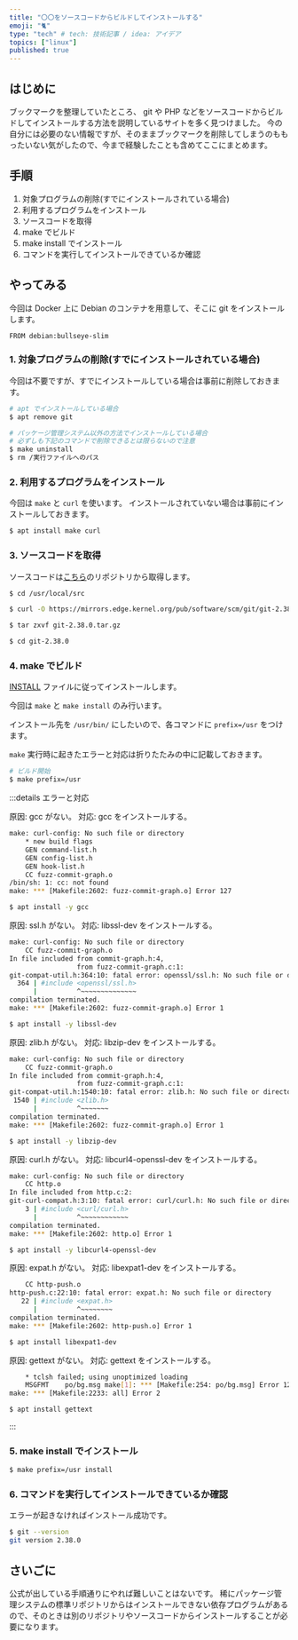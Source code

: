```yaml
---
title: "〇〇をソースコードからビルドしてインストールする"
emoji: "🐈"
type: "tech" # tech: 技術記事 / idea: アイデア
topics: ["linux"]
published: true
---
```


## はじめに

ブックマークを整理していたところ、 git や PHP などをソースコードからビルドしてインストールする方法を説明しているサイトを多く見つけました。
今の自分には必要のない情報ですが、そのままブックマークを削除してしまうのももったいない気がしたので、今まで経験したことも含めてここにまとめます。

## 手順

1. 対象プログラムの削除(すでにインストールされている場合)
2. 利用するプログラムをインストール
3. ソースコードを取得
4. make でビルド
5. make install でインストール
6. コマンドを実行してインストールできているか確認

## やってみる

今回は Docker 上に Debian のコンテナを用意して、そこに git をインストールします。

```dockerfile:Dockerfile
FROM debian:bullseye-slim
```

### 1. 対象プログラムの削除(すでにインストールされている場合)

今回は不要ですが、すでにインストールしている場合は事前に削除しておきます。

```sh
# apt でインストールしている場合
$ apt remove git

# パッケージ管理システム以外の方法でインストールしている場合
# 必ずしも下記のコマンドで削除できるとは限らないので注意
$ make uninstall
$ rm /実行ファイルへのパス
```

### 2. 利用するプログラムをインストール

今回は `make` と `curl` を使います。
インストールされていない場合は事前にインストールしておきます。

```sh
$ apt install make curl
```

### 3. ソースコードを取得

ソースコードは[こちら](https://mirrors.edge.kernel.org/pub/software/scm/git/)のリポジトリから取得します。

```sh
$ cd /usr/local/src

$ curl -O https://mirrors.edge.kernel.org/pub/software/scm/git/git-2.38.0.tar.gz

$ tar zxvf git-2.38.0.tar.gz

$ cd git-2.38.0
```

### 4. make でビルド

[INSTALL](https://github.com/git/git/blob/master/INSTALL) ファイルに従ってインストールします。

今回は `make` と `make install` のみ行います。

インストール先を `/usr/bin/` にしたいので、各コマンドに `prefix=/usr` をつけます。

`make` 実行時に起きたエラーと対応は折りたたみの中に記載しておきます。

```sh
# ビルド開始
$ make prefix=/usr
```

:::details エラーと対応

原因: gcc がない。
対応: gcc をインストールする。

```sh
make: curl-config: No such file or directory
    * new build flags
    GEN command-list.h
    GEN config-list.h
    GEN hook-list.h
    CC fuzz-commit-graph.o
/bin/sh: 1: cc: not found
make: *** [Makefile:2602: fuzz-commit-graph.o] Error 127

$ apt install -y gcc
```

原因: ssl.h がない。
対応: libssl-dev をインストールする。

```sh
make: curl-config: No such file or directory
    CC fuzz-commit-graph.o
In file included from commit-graph.h:4,
                 from fuzz-commit-graph.c:1:
git-compat-util.h:364:10: fatal error: openssl/ssl.h: No such file or directory
  364 | #include <openssl/ssl.h>
      |          ^~~~~~~~~~~~~~~
compilation terminated.
make: *** [Makefile:2602: fuzz-commit-graph.o] Error 1

$ apt install -y libssl-dev
```

原因: zlib.h がない。
対応: libzip-dev をインストールする。

```sh
make: curl-config: No such file or directory
    CC fuzz-commit-graph.o
In file included from commit-graph.h:4,
                 from fuzz-commit-graph.c:1:
git-compat-util.h:1540:10: fatal error: zlib.h: No such file or directory
 1540 | #include <zlib.h>
      |          ^~~~~~~~
compilation terminated.
make: *** [Makefile:2602: fuzz-commit-graph.o] Error 1

$ apt install -y libzip-dev
```

原因: curl.h がない。
対応: libcurl4-openssl-dev をインストールする。

```sh
make: curl-config: No such file or directory
    CC http.o
In file included from http.c:2:
git-curl-compat.h:3:10: fatal error: curl/curl.h: No such file or directory
    3 | #include <curl/curl.h>
      |          ^~~~~~~~~~~~~
compilation terminated.
make: *** [Makefile:2602: http.o] Error 1

$ apt install -y libcurl4-openssl-dev
```

原因: expat.h がない。
対応: libexpat1-dev をインストールする。

```sh
    CC http-push.o
http-push.c:22:10: fatal error: expat.h: No such file or directory
   22 | #include <expat.h>
      |          ^~~~~~~~~
compilation terminated.
make: *** [Makefile:2602: http-push.o] Error 1

$ apt install libexpat1-dev
```

原因: gettext がない。
対応: gettext をインストールする。

```sh
    * tclsh failed; using unoptimized loading
    MSGFMT    po/bg.msg make[1]: *** [Makefile:254: po/bg.msg] Error 127
make: *** [Makefile:2233: all] Error 2

$ apt install gettext
```

:::

### 5. make install でインストール

```sh
$ make prefix=/usr install
```

### 6. コマンドを実行してインストールできているか確認

エラーが起きなければインストール成功です。

```sh
$ git --version
git version 2.38.0
```

## さいごに

公式が出している手順通りにやれば難しいことはないです。
稀にパッケージ管理システムの標準リポジトリからはインストールできない依存プログラムがあるので、そのときは別のリポジトリやソースコードからインストールすることが必要になります。
